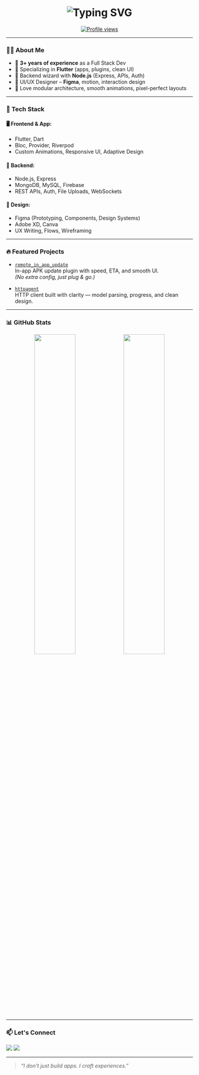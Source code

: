 <h1 align="center">
  <img src="https://readme-typing-svg.herokuapp.com?font=Fira+Code&size=25&duration=2500&pause=800&color=4DC7F7&center=true&vCenter=true&width=435&lines=Hey+%F0%9F%91%8B%2C+I'm+Ankit+Gauswami;Flutter+Developer;Backend+Developer;Full+Stack+Developer;Figma+Designer" alt="Typing SVG" />
</h1>

<p align="center">
  <a href="https://github.com/gauswamiankit">
    <img src="https://komarev.com/ghpvc/?username=gauswamiankit&style=flat-square&color=blue" alt="Profile views" />
  </a>
</p>


---

### 👨‍💻 About Me

- 🧠 **3+ years of experience** as a Full Stack Dev  
- 📱 Specializing in **Flutter** (apps, plugins, clean UI)  
- 🔧 Backend wizard with **Node.js** (Express, APIs, Auth)  
- 🎨 UI/UX Designer – **Figma**, motion, interaction design  
- 🧩 Love modular architecture, smooth animations, pixel-perfect layouts  

---

### 🚀 Tech Stack

#### 🖥️ Frontend & App:
- Flutter, Dart  
- Bloc, Provider, Riverpod  
- Custom Animations, Responsive UI, Adaptive Design  

#### 🔧 Backend:
- Node.js, Express  
- MongoDB, MySQL, Firebase  
- REST APIs, Auth, File Uploads, WebSockets  

#### 🎨 Design:
- Figma (Prototyping, Components, Design Systems)  
- Adobe XD, Canva  
- UX Writing, Flows, Wireframing  

---

### 🔥 Featured Projects

- [`remote_in_app_update`](https://pub.dev/packages/remote_in_app_update)  
  In-app APK update plugin with speed, ETA, and smooth UI.  
  *(No extra config, just plug & go.)*

- [`httpagent`](https://pub.dev/packages/httpagent)  
  HTTP client built with clarity — model parsing, progress, and clean design.

---

### 📊 GitHub Stats

<p align="center">
  <img src="https://github-readme-stats.vercel.app/api?username=gauswamiankit&show_icons=true&theme=radical&hide_border=true" width="47%" />
  <img src="https://github-readme-streak-stats.herokuapp.com?user=gauswamiankit&theme=radical&hide_border=true" width="47%" />
</p>

---

### 📫 Let's Connect

<a href="mailto:gauswamiankit@gmail.com"><img src="https://img.shields.io/badge/Email-D14836?style=for-the-badge&logo=gmail&logoColor=white" /></a>
<a href="https://github.com/gauswamiankit"><img src="https://img.shields.io/badge/GitHub-100000?style=for-the-badge&logo=github&logoColor=white" /></a>

---

> *“I don't just build apps. I craft experiences.”*
